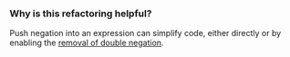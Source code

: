 ### Why is this refactoring helpful?
Push negation into an expression can simplify code, either directly or by enabling the [removal of double negation](/documentation/code-assist/remove-double-negation).